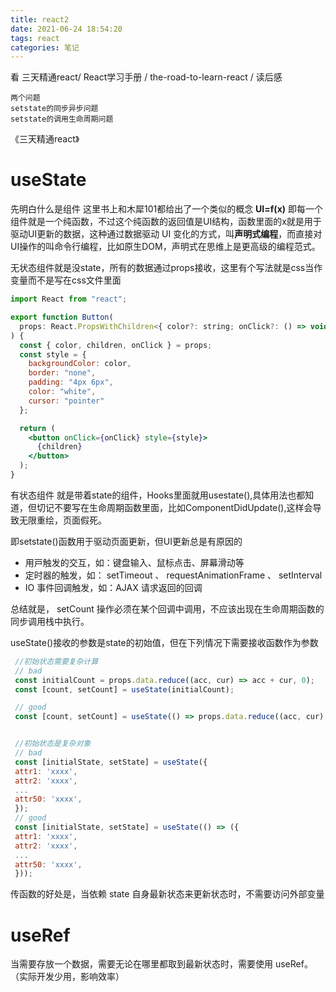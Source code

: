 ```yaml
---
title: react2
date: 2021-06-24 18:54:20
tags: react
categories: 笔记
---
```


看 三天精通react/ React学习手册 / the-road-to-learn-react / 读后感
<!--more-->

```
两个问题
setstate的同步异步问题
setstate的调用生命周期问题
```

《三天精通react》
# useState
先明白什么是组件
这里书上和木犀101都给出了一个类似的概念
**UI=f(x)**
即每一个组件就是一个纯函数，不过这个纯函数的返回值是UI结构，函数里面的x就是用于驱动UI更新的数据，这种通过数据驱动 UI 变化的方式，叫**声明式编程**，而直接对UI操作的叫命令行编程，比如原生DOM，声明式在思维上是更高级的编程范式。

无状态组件就是没state，所有的数据通过props接收，这里有个写法就是css当作变量而不是写在css文件里面

```jsx
import React from "react";

export function Button(
  props: React.PropsWithChildren<{ color?: string; onClick?: () => void }>
) {
  const { color, children, onClick } = props;
  const style = {
    backgroundColor: color,
    border: "none",
    padding: "4px 6px",
    color: "white",
    cursor: "pointer"
  };

  return (
    <button onClick={onClick} style={style}>
      {children}
    </button>
  );
}
```

有状态组件 就是带着state的组件，Hooks里面就用usestate(),具体用法也都知道，但切记不要写在生命周期函数里面，比如ComponentDidUpdate(),这样会导致无限重绘，页面假死。

即setstate()函数用于驱动页面更新，但UI更新总是有原因的
* ⽤⼾触发的交互，如：键盘输⼊、⿏标点击、屏幕滑动等
* 定时器的触发，如： setTimeout 、 requestAnimationFrame 、 setInterval
* IO 事件回调触发，如：AJAX 请求返回的回调

总结就是， setCount 操作必须在某个回调中调⽤，不应该出现在生命周期函数的同步调⽤栈中执⾏。

useState()接收的参数是state的初始值，但在下列情况下需要接收函数作为参数

```js
 //初始状态需要复杂计算
 // bad
 const initialCount = props.data.reduce((acc, cur) => acc + cur, 0);
 const [count, setCount] = useState(initialCount);

 // good
 const [count, setCount] = useState(() => props.data.reduce((acc, cur) => acc + cur, 0));


 //初始状态是复杂对象
 // bad
 const [initialState, setState] = useState({
 attr1: 'xxxx',
 attr2: 'xxxx',
 ...
 attr50: 'xxxx',
 });
 // good
 const [initialState, setState] = useState(() => ({
 attr1: 'xxxx',
 attr2: 'xxxx',
 ...
 attr50: 'xxxx',
 }));
```
传函数的好处是，当依赖 state ⾃⾝最新状态来更新状态时，不需要访问外部变量


# useRef
当需要存放⼀个数据，需要⽆论在哪⾥都取到最新状态时，需要使⽤ useRef。（实际开发少用，影响效率）
